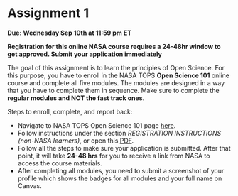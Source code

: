 # Assignment 1


**Due: Wednesday Sep 10th at 11:59 pm ET**

**Registration for this online NASA course requires a 24-48hr window to get approved. Submit your application immediately**

The goal of this assignment is to learn the principles of Open Science. For this purpose, you have to enroll in the NASA TOPS **Open Science 101** online course and complete all five modules. The modules are designed in a way that you have to complete them in sequence. Make sure to complete the **regular modules and NOT the fast track ones**. 

Steps to enroll, complete, and report back:
- Navigate to NASA TOPS Open Science 101 page [here](https://stemgateway.nasa.gov/s/course-offering/a0BSJ0000029hSn/open-science-101). 
- Follow instructions under the section *REGISTRATION INSTRUCTIONS (non-NASA learners)*, or open this [PDF](https://nasastem.instructure.com/files/95756/download?download_frd=1). 
- Follow all the steps to make sure your application is submitted. After that point, it will take **24-48 hrs** for you to receive a link from NASA to access the course materials. 
- After completing all modules, you need to submit a screenshot of your profile which shows the badges for all modules and your full name on Canvas. 
